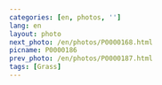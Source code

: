 ```yaml
---
categories: [en, photos, '']
lang: en
layout: photo
next_photo: /en/photos/P0000168.html
picname: P0000186
prev_photo: /en/photos/P0000187.html
tags: [Grass]
---
```

